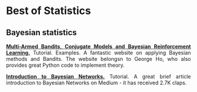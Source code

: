 # Best of Statistics

<div align="justify">

## Bayesian statistics

**[Multi-Armed Bandits, Conjugate Models and Bayesian Reinforcement Learning.](https://eigenfoo.xyz/bayesian-bandits/)** Tutorial. Examples. A fantastic website on applying Bayesian methods and Bandits. The website belongsn to George Ho, who also provides great Python code to implement theory.

**[Introduction to Bayesian Networks.](https://towardsdatascience.com/introduction-to-bayesian-networks-81031eeed94e)** Tutorial. A great brief article introduction to Bayesian Networks on Medium - it has received 2.7K claps.

</div>
